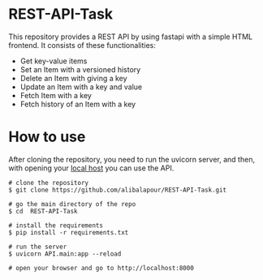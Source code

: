 # REST-API-Task
This repository provides a REST API by using fastapi with a simple HTML frontend. It consists of these functionalities:
* Get key-value items
* Set an Item with a versioned history
* Delete an Item with giving a key
* Update an Item with a key and value
* Fetch Item with a key
* Fetch history of an Item with a key

# How to use
After cloning the repository, you need to run the uvicorn server, and then, with opening your [local host](http://localhost:8000/) you can use the API.

```
# clone the repository
$ git clone https://github.com/alibalapour/REST-API-Task.git

# go the main directory of the repo
$ cd  REST-API-Task

# install the requirements
$ pip install -r requirements.txt

# run the server
$ uvicorn API.main:app --reload

# open your browser and go to http://localhost:8000
```
